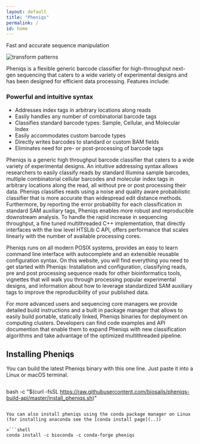 ```yaml
---
layout: default
title: "Pheniqs"
permalink: /
id: home
---
```


Fast and accurate sequence manipulation

![transform patterns](/pheniqs/assets/img/transform_patterns.png)

Pheniqs is a flexible generic barcode classifier for high-throughput next-gen sequencing that caters to a wide variety of experimental designs and has been designed for efficient data processing. Features include:

### Powerful and intuitive syntax
- Addresses index tags in arbitrary locations along reads
- Easily handles any number of combinatorial barcode tags
- Classifies standard barcode types: Sample, Cellular, and Molecular Index
- Easily accommodates custom barcode types
- Directly writes barcodes to standard or custom BAM fields
- Eliminates need for pre- or post-processing of barcode tags

Pheniqs is a generic high throughput barcode classifier that caters to a wide variety of experimental designs. An intuitive addressing syntax allows researchers to easily classify reads by standard Illumina sample barcodes, multiple combinatorial cellular barcodes and molecular index tags in arbitrary locations along the read, all without pre or post processing their data. Pheniqs classifies reads using a noise and quality aware probabilistic classifier that is more accurate than widespread edit distance methods. Furthermore, by reporting the error probability for each classification in standard SAM auxiliary tags, Pheniqs enables more robust and reproducible downstream analysis. To handle the rapid increase in sequencing throughput, a fine tuned multithreaded C++ implementation, that directly interfaces with the low level HTSLib C API, offers performance that scales linearly with the number of available processing cores.

Pheniqs runs on all modern POSIX systems, provides an easy to learn command line interface with autocomplete and an extensible reusable configuration syntax. On this website, you will find everything you need to get started with Pheniqs: Installation and configuration, classifying reads, pre and post processing sequence reads for other bioinformatics tools, vignettes that will walk you through processing popular experimental designs, and information about how to leverage standardized SAM auxiliary tags to improve the reproducibility of your published data.

For more advanced users and sequencing core managers we provide detailed build instructions and a built in package manager that allows to easily build portable, statically linked, Pheniqs binaries for deployment on computing clusters. Developers can find code examples and API documention that enable them to expand Pheniqs with new classification algorithms and take advantage of the optimized multithreaded pipeline.

## Installing Pheniqs

You can build the latest Pheniqs binary with this one line. Just paste it into a Linux or macOS terminal.

>```shell
bash -c "$(curl -fsSL https://raw.githubusercontent.com/biosails/pheniqs-build-api/master/install_pheniqs.sh)"
```

You can also install pheniqs using the conda package manager on Linux (for installing anaconda see the [conda install page](..))

>```shell
conda install -c bioconda -c conda-forge pheniqs
```
